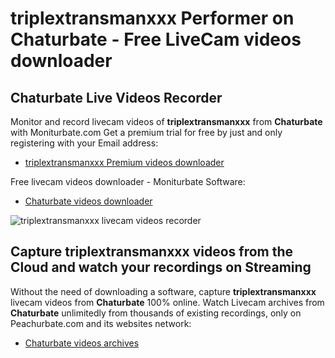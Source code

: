 # triplextransmanxxx Performer on Chaturbate - Free LiveCam videos downloader

## Chaturbate Live Videos Recorder

Monitor and record livecam videos of **triplextransmanxxx** from **Chaturbate** with Moniturbate.com
Get a premium trial for free by just and only registering with your Email address:
* [triplextransmanxxx Premium videos downloader](https://moniturbate.com/request-demo-licence-key.html)

Free livecam videos downloader - Moniturbate Software:
* [Chaturbate videos downloader](https://moniturbate.com/moniturbate-download-software.html)

![triplextransmanxxx livecam videos recorder](https://peachurnet.com/templates/moniturbate-software.png)


## Capture triplextransmanxxx videos from the Cloud and watch your recordings on Streaming

Without the need of downloading a software, capture **triplextransmanxxx** livecam videos from **Chaturbate** 100% online.
Watch Livecam archives from **Chaturbate** unlimitedly from thousands of existing recordings, only on Peachurbate.com and its websites network:
* [Chaturbate videos archives](https://peachurnet.com/)
